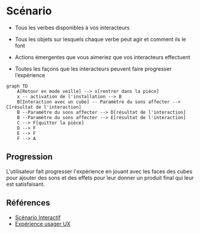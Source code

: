 # Scénario

<!-- Ici mettre tous les documents et références concernant la scéanrisation de l'expérience   -->

* Tous les verbes disponibles à vos interacteurs

* Tous les objets sur lesquels chaque verbe peut agir et comment ils le font

* Actions émergentes que vous aimeriez que vos interacteurs effectuent

* Toutes les façons que les interacteurs peuvent faire progresser l’expérience

```mermaid
graph TD
    A[Retour en mode veille] --> x[rentrer dans la pièce]
    x -- activation de l'installation --> B
    B[Interaction avec un cube] -- Paramètre du sons affecter --> C[résultat de l'interaction]
    B --Paramètre du sons affecter --> D[résultat de l'interaction]
    B --Paramètre du sons affecter --> E[résultat de l'interaction]
    C --> F[quitter la pièce]
    D --> F
    E --> F
    F --> A
```

## Progression
L'utilisateur fait progresser l'expérience en jouant avec les faces des cubes pour ajouter des sons et des effets pour leur donner un produit final qui leur est satisfaisant.

## Références

* [Scénario Interactif](https://tim-montmorency.com/582523-gestion/#/contenus/2_scenarisation/20_scenario/20_interactif/)
* [Expérience usager UX](https://tim-montmorency.com/582523-gestion/#/contenus/2_scenarisation/20_scenario/40_ux/)

